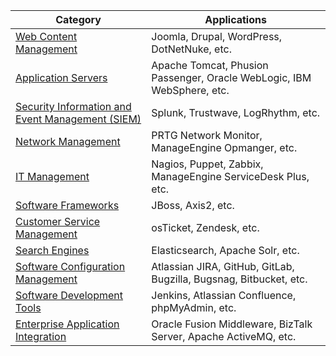 | **Category**                                                                                                               | **Applications**                                                       |
| -------------------------------------------------------------------------------------------------------------------------- | ---------------------------------------------------------------------- |
| [Web Content Management](https://enlyft.com/tech/web-content-management)                                                   | Joomla, Drupal, WordPress, DotNetNuke, etc.                            |
| [Application Servers](https://enlyft.com/tech/application-servers)                                                         | Apache Tomcat, Phusion Passenger, Oracle WebLogic, IBM WebSphere, etc. |
| [Security Information and Event Management (SIEM)](https://enlyft.com/tech/security-information-and-event-management-siem) | Splunk, Trustwave, LogRhythm, etc.                                     |
| [Network Management](https://enlyft.com/tech/network-management)                                                           | PRTG Network Monitor, ManageEngine Opmanger, etc.                      |
| [IT Management](https://enlyft.com/tech/it-management-software)                                                            | Nagios, Puppet, Zabbix, ManageEngine ServiceDesk Plus, etc.            |
| [Software Frameworks](https://enlyft.com/tech/software-frameworks)                                                         | JBoss, Axis2, etc.                                                     |
| [Customer Service Management](https://enlyft.com/tech/customer-service-management)                                         | osTicket, Zendesk, etc.                                                |
| [Search Engines](https://enlyft.com/tech/search-engines)                                                                   | Elasticsearch, Apache Solr, etc.                                       |
| [Software Configuration Management](https://enlyft.com/tech/software-configuration-management)                             | Atlassian JIRA, GitHub, GitLab, Bugzilla, Bugsnag, Bitbucket, etc.     |
| [Software Development Tools](https://enlyft.com/tech/software-development-tools)                                           | Jenkins, Atlassian Confluence, phpMyAdmin, etc.                        |
| [Enterprise Application Integration](https://enlyft.com/tech/enterprise-application-integration)                           | Oracle Fusion Middleware, BizTalk Server, Apache ActiveMQ, etc.        |